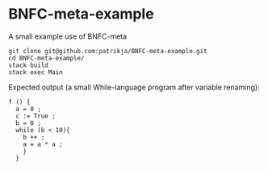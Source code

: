 # BNFC-meta-example
A small example use of BNFC-meta

```shell
git clone git@github.com:patrikja/BNFC-meta-example.git
cd BNFC-meta-example/
stack build
stack exec Main
```

Expected output (a small While-language program after variable renaming):
```
f () {
  a = 0 ;
  c := True ;
  b = 0 ;
  while (b < 10){
    b ++ ;
    a = a * a ;
    }
  }
```
